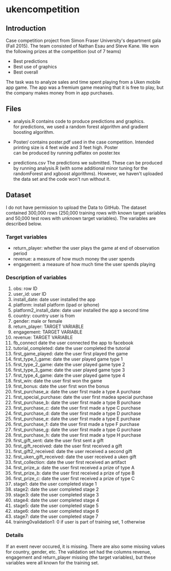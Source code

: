 # ukencompetition

## Introduction

Case competition project from Simon Fraser University's department gala (Fall
2015). The team consisted of Nathan Esau and Steve Kane. We won the following
prizes at the competition (out of 7 teams)

* Best predictions
* Best use of graphics
* Best overall

The task was to analyze sales and time spent playing from a Uken mobile app
game. The app was a fremium game meaning that it is free to play, but the
company makes money from in app purchases.

## Files

* analysis.R		contains code to produce predictions and graphics.		
			for predictions, we used a random forest algorithm
			and gradient boosting algorithm.

* Poster/		contains poster.pdf used in the case competition. Intended
			printing size is 4 feet wide and 3 feet high. Poster	
			can be produced by running pdflatex on poster.tex

* predictions.csv	The predictions we submitted. These can be produced 
			by running analysis.R (with some additional minor tuning 
			for the randomForest and xgboost algorithms). However,
			we haven't uploaded the data set and the code won't run
			without it.

## Dataset

I do not have permission to upload the Data to GitHub. The dataset contained
300,000 rows (250,000 training rows with known target variables and 50,000 test
rows with unknown target variables). The variables are described below.

### Target variables 

* return_player:	whether the user plays the game at end of observation period
* revenue:			a measure of how much money the user spends
* engagement:		a measure of how much time the user spends playing

### Description of variables

1. obs: 					row ID
2. user_id:					user ID
3. install_date:			date user installed the app
4. platform:				install platform (ipad or iphone)
5. platform2_install_date: 	date user installed the app a second time
6. country:					country user is from 
7. gender:					male or female
8. return_player:			TARGET VARIABLE 
9. engagement:				TARGET VARIABLE
10. revenue:				TARGET VARIABLE
11. fb_connect				date the user connected the app to facebook
12. tutorial_completed:		date the user completed the tutorial
13. first_game_played:		date the user first played the game
14. first_type_1_game:		date the user played game type 1
15. first_type_2_game:		date the user played game type 2
16. first_type_3_game:		date the user played game type 3
17. first_type_4_game:		date the user played game type 4
18. first_win:				date the user first won the game
19. first_bonus:			date the user first won the bonus
20. first_purchase_a:		date the user first made a type A purchase
21. first_special_purchase:	date the user first madea special purchase
22. first_purchase_b:		date the user first made a type B purchase
23. first_purchase_c:		date the user first made a type C purchase
24. first_purchase_d:		date the user first made a type D purchase
25. first_purchase_e:		date the user first made a type E purchase
26. first_purchase_f:		date the user first made a type F purchase
27.	first_purchase_g:		date the user first made a type G purchase
28. first_purchase_h:		date the user first made a type H purchase
29. first_gift_sent:		date the user first sent a gift
30. first_gift_received:	date the user first received a gift
31. first_gift2_received:	date the user received a second gift
32. first_uken_gift_received:	date the user received a uken gift
33. first_collection:		date the user first received an artifact
34. first_prize_a:			date the user first received a prize of type A
35. first_prize_b:			date the user first received a prize of type B
36. first_prize_c:			date the user first received a prize of type C
37. stage1:					date the user completed stage 1
38. stage2:					date the user completed stage 2
39. stage3:					date the user completed stage 3
40. stage4:					date the user completed stage 4
41. stage5:					date the user completed stage 5
42. stage6:					date the user completed stage 6
43. stage7:					date the user completed stage 7
44. training0validation1:	0 if user is part of training set, 1 otherwise

### Details

If an event never occured, it is missing. There are also some missing values for
country, gender, etc. The validation set had the columns revenue, engagement and
return_player missing (the target variables), but these variables were all known
for the training set. 
